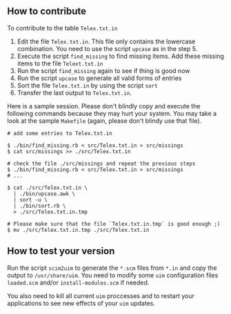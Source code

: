 ## How to contribute

To contribute to the table `Telex.txt.in`

1. Edit the file `Telex.txt.in`. This file only contains the lowercase
   combination. You need to use the script `upcase` as in the step 5.
2. Execute the script `find_missing` to find missing items.
   Add these missing items to the file `Telext.txt.in`
4. Run the script `find_missing` again to see if thing is good now
5. Run the script `upcase` to generate all valid forms of entries
6. Sort the file `Telex.txt.in` by using the script `sort`
7. Transfer the last output to `Telex.txt.in`.

Here is a sample session. Please don't blindly copy and execute the
following commands because they may hurt your system. You may take a look
at the sample `Makefile` (again, please don't blindy use that file).

````
# add some entries to Telex.txt.in

$ ./bin/find_missing.rb < src/Telex.txt.in > src/missings
$ cat src/missings >> ./src/Telex.txt.in

# check the file ./src/missings and repeat the previous steps
$ ./bin/find_missing.rb < src/Telex.txt.in > src/missings
# ...

$ cat ./src/Telex.txt.in \
  | ./bin/upcase.awk \
  | sort -u \
  | ./bin/sort.rb \
  > ./src/Telex.txt.in.tmp

# Please make sure that the file `Telex.txt.in.tmp` is good enough ;)
$ mv ./src/Telex.txt.in.tmp ./src/Telex.txt.in
````

## How to test your version

Run the script `scim2uim` to generate the `*.scm` files from `*.in`
and copy the output to `/usr/share/uim`. You need to modify some `uim`
configuration files `loaded.scm` and/or `install-modules.scm` if needed.

You also need to kill all current `uim` proccesses and to restart your
applications to see new effects of your `uim` updates.
